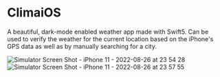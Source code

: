 # ClimaiOS
A beautiful, dark-mode enabled weather app made with Swift5. Can be used to verify the weather for the current location based on the iPhone's GPS data as well as by manually searching for a city.

![Simulator Screen Shot - iPhone 11 - 2022-08-26 at 23 54 28](https://user-images.githubusercontent.com/70341587/186968981-e9bced3f-43a3-4409-8840-92e8212045e7.png) ![Simulator Screen Shot - iPhone 11 - 2022-08-26 at 23 57 55](https://user-images.githubusercontent.com/70341587/186968989-bbea46d3-7354-4c98-bd3e-6cbdbd161cbd.png)
